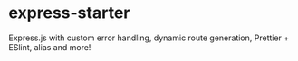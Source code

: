# express-starter
Express.js with custom error handling, dynamic route generation, Prettier + ESlint, alias and more!
